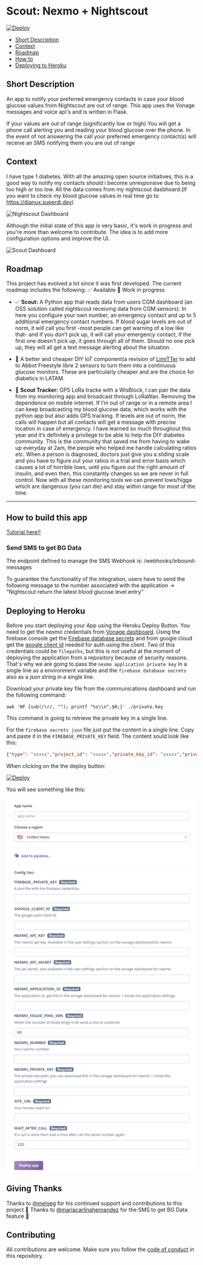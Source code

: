 # Scout: Nexmo + Nightscout

[![Deploy](https://www.herokucdn.com/deploy/button.svg)](https://heroku.com/deploy?template=https://github.com/alphacentauri82/scout)

- [Short Description](#short-description)
- [Context](#context)
- [Roadmap](#roadmap)
- [How to](#how-to-build-this-app)
- [Deploying to Heroku](#deploying-to-heroku)


## Short Description
An app to notify your preferred emergency contacts in case your blood glucose values from Nightscout are  out of range.
This app uses the Vonage messages and voice api's and is written in Flask.

If your values are out of range (significantly low or high) You will get a phone call alerting you and reading your blood glucose over the phone. In the event of not answering the call your preferred emergency contact(s) will receive an SMS notifying them you are out of range

## Context

I have type 1 diabetes. With all the amazing open source initiatives, this is a good way to notify my contacts should i become unresponsive due to being too high or too low. All the data comes from my nightscout dasbhoard:(If you want to check my blood glucose values in real time go to https://dianux.superdi.dev)

![Nightscout Dashboard](nightscout.png)


Although the initial state of this app is very basic, it's work in progress and you're more than welcome to contribute. The idea is to add more configuration options and improve the UI.

![Scout Dashboard](dashboard.png)

## Roadmap

This project has evolved a lot since it was first developed. The current roadmap includes the following: 
✅ Available
🚧 Work in progress

- ✅ **Scout:** A Python app that reads data from users CGM dashboard (an OSS solution called nightscout receiving data from CGM sensors). In here you configure your own number, an emergency contact and up to 5 additional emergency contact numbers. If blood sugar levels are out of norm, it will call you first -most people can get warning of a low like that- and if you don’t pick up, it will call your emergency contact, if the first one doesn’t pick up, it goes through all of them. Should no one pick up, they will all get a text message alerting about the situation.

- 🚧 A better and cheaper DIY IoT component(a revision of [LimiTTer](https://github.com/JoernL/LimiTTer) to add to Abbot Freestyle libre 2 sensors to turn them into a continuous glucose monitors. These are particularly cheaper and are the choice for diabetics in LATAM.

- 🚧  **Scout Tracker:** GPS LoRa tracke with a WisBlock, I can pair the data from my monitoring app and broadcast through LoRaWan. Removing the dependence on mobile internet. If I’m out of range or in a remote area I can keep broadcasting my blood glucose data, which works with the python app but also adds GPS tracking. If levels are out of norm, the calls will happen but all contacts will get a message with precise location in case of emergency.
I have learned so much throughout this year and it’s definitely a privilege to be able to help the DIY diabetes community. This is the community that saved me from having to wake up everyday at 2am, the people who helped me handle calculating ratios etc.
When a person is diagnosed, doctors just give you a sliding scale and you have to figure out your ratios in a trial and error basis which causes a lot of horrible lows, until you figure out the right amount of insulin, and even then, this constantly changes so we are never in full control. Now with all these monitoring tools we can prevent lows/higga which are dangerous (you can die) and stay within range for most of the time.

----------
## How to build this app

[Tutorial here!!](https://nexmo.dev/nightscout)

### Send SMS to get BG Data 

The endpoint defined to manage the SMS Webhook is: /webhooks/inbound-messages

To guarantee the functionality of the integration, users have to send the following message to the number associated with the application -> "Nightscout return the latest blood glucose level entry"

## Deploying to Heroku

Before you start deploying your App using the Heroku Deploy Button. You need to get the nexmo credentials from [Vonage dashboard](https://dashboard.nexmo.com/). Using the firebase console get the [Firebase database secrets](https://firebase.google.com/) and from google cloud get the [google client id](https://console.cloud.google.com/apis/credentials) needed for auth using the client. Two of this credentials could be `filepaths`, but this is not useful at the moment of deploying the application from a repository because of security reasons. That's why we are going to pass the `nexmo application private key` in a single line as a environment variable and the `firebase database secrets` also as a json string in a single line.

Download your private key file from the communications dashboard and run the following command:

```
awk 'NF {sub(/\r/, ""); printf "%s\\n",$0;}' ./private.key
```

This command is going to retrieve the private key in a single line.

For the `firebase secrets json` file just put the content in a single line. Copy and paste it in the `FIREBASE_PRIVATE_KEY` field. The content sould look like this:

```json
{"type": "xxxxx","project_id": "xxxxx","private_key_id": "xxxxx","private_key": "xxxxx","client_email": "xxxxx","client_id": "xxxxx","auth_uri": "xxxxx","token_uri": "xxxxx","auth_provider_x509_cert_url": "xxxxx","client_x509_cert_url": "xxxxx"}

```

When clicking on the the deploy button:

[![Deploy](https://www.herokucdn.com/deploy/button.svg)](https://heroku.com/deploy?template=https://github.com/nexmo-community/nexmo-scout)

You will see something like this:

![Heroku deploy](HerokuDeployButton.PNG)

## Giving Thanks

Thanks to [@melveg](https://github.com/melveg) for his continued support and contributions to this project 💜 
Thanks to [@mariacarlinahernandez](https://github.com/mariacarlinahernandez) for the SMS to get BG Data feature 💜

## Contributing

All contributions are welcome. Make sure you follow the [code of conduct](CODE_OF_CONDUCT.MD) in this repository. 
